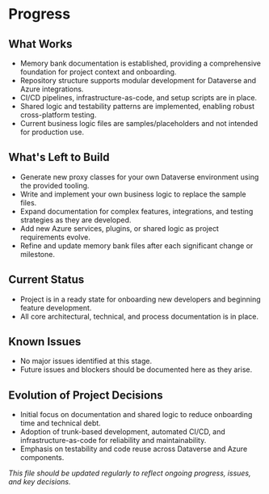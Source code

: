 # Progress

## What Works
- Memory bank documentation is established, providing a comprehensive foundation for project context and onboarding.
- Repository structure supports modular development for Dataverse and Azure integrations.
- CI/CD pipelines, infrastructure-as-code, and setup scripts are in place.
- Shared logic and testability patterns are implemented, enabling robust cross-platform testing.
- Current business logic files are samples/placeholders and not intended for production use.

## What's Left to Build
- Generate new proxy classes for your own Dataverse environment using the provided tooling.
- Write and implement your own business logic to replace the sample files.
- Expand documentation for complex features, integrations, and testing strategies as they are developed.
- Add new Azure services, plugins, or shared logic as project requirements evolve.
- Refine and update memory bank files after each significant change or milestone.

## Current Status
- Project is in a ready state for onboarding new developers and beginning feature development.
- All core architectural, technical, and process documentation is in place.

## Known Issues
- No major issues identified at this stage.
- Future issues and blockers should be documented here as they arise.

## Evolution of Project Decisions
- Initial focus on documentation and shared logic to reduce onboarding time and technical debt.
- Adoption of trunk-based development, automated CI/CD, and infrastructure-as-code for reliability and maintainability.
- Emphasis on testability and code reuse across Dataverse and Azure components.

*This file should be updated regularly to reflect ongoing progress, issues, and key decisions.*
